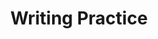 ---
title: Writing Practice

source:
- title: Common Core Basics
  subject: Social Studies
  chapter: 
  toc_type: Lesson Review
  toc_number: 
  pages: 

questions:
  - number: 1
    text: >
      Reread the paragraph above about entrepreneurship. Then think about someone who has started a small business in your community. Write a paragraph describing how this entrepreneur has affected the economy.
    choice:
      - option: blank
    answer:
      - text: >
          Think about a small business owner you know or a business you would like to own in the future.
          <br /><br />
          Sample Response
          <br /><br />
          A new business was started in my town by Moira Smalls. She opened a boutique that sells handmade candy and pastries. Before she opened her shop, many businesses on Main Street were closing. People had stopped shopping there, and they got in the habit of driving to the mall in the next town. Ms. Smalls leased an empty storefront and opened her business. With hard work and patience, the business began to grow. Her shop was featured in a national magazine. More people began visiting her shop. Other businesses on Main Street benefited from the increased foot traffic. Now Main Street is doing better, and the local economy is improving.
          
layout: cc_review
---